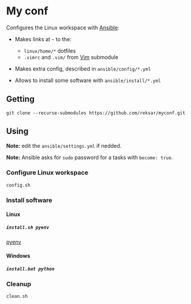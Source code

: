 # My conf

Configures the Linux workspace with 
[Ansible](https://docs.ansible.com/ansible/latest/index.html):

* Makes links at `~` to the:
  - `linux/home/*` dotfiles
  - `.vimrc` and `.vim/` from [Vim](https://github.com/reksar/vim) submodule

* Makes extra config, described in `ansible/config/*.yml`

* Allows to install some software with `ansible/install/*.yml`


## Getting

```
git clone --recurse-submodules https://github.com/reksar/myconf.git
```

## Using

**Note:** edit the `ansible/settings.yml` if nedded.

**Note:** Ansible asks for `sudo` password for a tasks with `become: true`.

### Configure Linux workspace

`config.sh`

### Install software

#### Linux

##### `install.sh pyenv`

[pyenv](https://github.com/pyenv/pyenv)

#### Windows

##### `install.bat python`

### Cleanup

`clean.sh`
